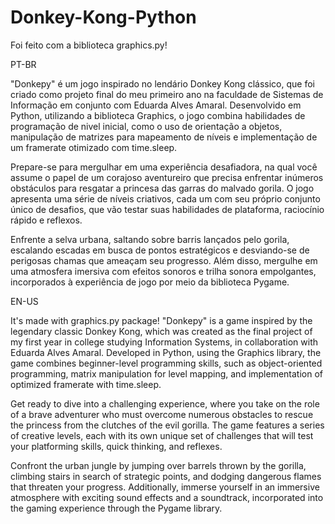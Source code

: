 # Donkey-Kong-Python
Foi feito com a biblioteca graphics.py!

PT-BR

"Donkepy" é um jogo inspirado no lendário Donkey Kong clássico, que foi criado como projeto final do meu primeiro ano na faculdade de Sistemas de Informação em conjunto com Eduarda Alves Amaral. Desenvolvido em Python, utilizando a biblioteca Graphics, o jogo combina habilidades de programação de nivel inicial, como o uso de orientação a objetos, manipulação de matrizes para mapeamento de níveis e implementação de um framerate otimizado com time.sleep.

Prepare-se para mergulhar em uma experiência desafiadora, na qual você assume o papel de um corajoso aventureiro que precisa enfrentar inúmeros obstáculos para resgatar a princesa das garras do malvado gorila. O jogo apresenta uma série de níveis criativos, cada um com seu próprio conjunto único de desafios, que vão testar suas habilidades de plataforma, raciocínio rápido e reflexos.

Enfrente a selva urbana, saltando sobre barris lançados pelo gorila, escalando escadas em busca de pontos estratégicos e desviando-se de perigosas chamas que ameaçam seu progresso. Além disso, mergulhe em uma atmosfera imersiva com efeitos sonoros e trilha sonora empolgantes, incorporados à experiência de jogo por meio da biblioteca Pygame.

EN-US

It's made with graphics.py package!
"Donkepy" is a game inspired by the legendary classic Donkey Kong, which was created as the final project of my first year in college studying Information Systems, in collaboration with Eduarda Alves Amaral. Developed in Python, using the Graphics library, the game combines beginner-level programming skills, such as object-oriented programming, matrix manipulation for level mapping, and implementation of optimized framerate with time.sleep.

Get ready to dive into a challenging experience, where you take on the role of a brave adventurer who must overcome numerous obstacles to rescue the princess from the clutches of the evil gorilla. The game features a series of creative levels, each with its own unique set of challenges that will test your platforming skills, quick thinking, and reflexes.

Confront the urban jungle by jumping over barrels thrown by the gorilla, climbing stairs in search of strategic points, and dodging dangerous flames that threaten your progress. Additionally, immerse yourself in an immersive atmosphere with exciting sound effects and a soundtrack, incorporated into the gaming experience through the Pygame library.
